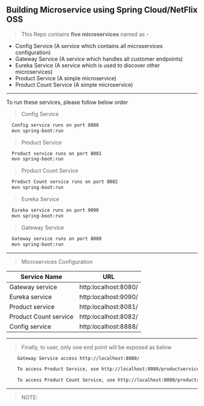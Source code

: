 ## Building Microservice using Spring Cloud/NetFlix OSS

> This Repo contains **five microservices** named as -

* Config Service (A service which contains all microservices configuration)
* Gateway Service (A service which handles all customer endpoints)
* Eureka Service (A service which is used to discover other microservices)
* Product Service (A simple microservice)
* Product Count Service (A simple microservice)

---
To run these services, please follow below order
> Config Service
``` bash
  Config service runs on port 8888
  mvn spring-boot:run
```

> Product Service
``` bash
  Product service runs on port 8081
  mvn spring-boot:run
```

> Product Count Service
``` bash
  Product Count service runs on port 8082
  mvn spring-boot:run
```

> Eureka Service
``` bash
  Eureka service runs on port 9090
  mvn spring-boot:run
```
> Gateway Service
``` bash
  Gateway service runs on port 8080
  mvn spring-boot:run
```
---
> Microservices Configuration 

| Service Name     | URL          |
| -------- | -------------- |
| Gateway service | http:localhost:8080/ |
| Eureka service | http:localhost:9090/ |
| Product service | http:localhost:8081/ |
| Product Count service | http:localhost:8082/ |
| Config service | http:localhost:8888/ |

---
> Finally, to user, only one end point will be exposed as below
```` bash
    Gateway Service access http://localhost:8080/
````
```` bash
    To access Product Service, use http://localhost:8080/productservice/products/
````
```` bash
    To access Product Count Service, use http://localhost:8080/productcountservice/productcount/
````

---
> NOTE: 
```Create a local directory for your configuration files of the microservice which will be picked by config server on its startup and mention its path in application.yaml of Config Service.
```
